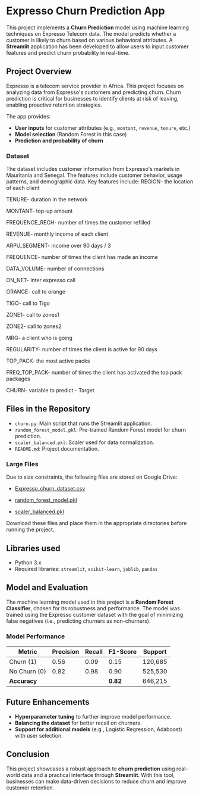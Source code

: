 
# Expresso Churn Prediction App

This project implements a **Churn Prediction** model using machine learning techniques on Expresso Telecom data. The model predicts whether a customer is likely to churn based on various behavioral attributes. A **Streamlit** application has been developed to allow users to input customer features and predict churn probability in real-time.

## Project Overview

Expresso is a telecom service provider in Africa. This project focuses on analyzing data from Expresso's customers and predicting churn. Churn prediction is critical for businesses to identify clients at risk of leaving, enabling proactive retention strategies.

The app provides:
- **User inputs** for customer attributes (e.g., `montant`, `revenue`, `tenure`, etc.)
- **Model selection** (Random Forest in this case)
- **Prediction and probability of churn**

### Dataset

The dataset includes customer information from Expresso's markets in Mauritania and Senegal. The features include customer behavior, usage patterns, and demographic data. Key features include:
REGION- the location of each client

TENURE- duration in the network

MONTANT- top-up amount

FREQUENCE_RECH- number of times the customer refilled

REVENUE- monthly income of each client

ARPU_SEGMENT- income over 90 days / 3

FREQUENCE- number of times the client has made an income

DATA_VOLUME- number of connections

ON_NET- inter expresso call

ORANGE- call to orange

TIGO- call to Tigo

ZONE1- call to zones1

ZONE2- call to zones2

MRG- a client who is going

REGULARITY- number of times the client is active for 90 days

TOP_PACK- the most active packs

FREQ_TOP_PACK- number of times the client has activated the top pack packages

CHURN- variable to predict - Target

## Files in the Repository

- `churn.py`: Main script that runs the Streamlit application.
- `random_forest_model.pkl`: Pre-trained Random Forest model for churn prediction.
- `scaler_balanced.pkl`: Scaler used for data normalization.
- `README.md`: Project documentation.

### Large Files
Due to size constraints, the following files are stored on Google Drive:

- [Expresso_churn_dataset.csv](https://drive.google.com/file/d/1QJsp9NUekDzuldRnRBqs9w5Rfv3NXAbt/view?usp=sharing)

- [random_forest_model.pkl](https://drive.google.com/file/d/1C8G67G_0248UefxbeByijFc0Bh2iaKkc/view?usp=sharing)

- [scaler_balanced.pkl](https://drive.google.com/file/d/1PWMcnKM11NdlRG_K8thGQwdcnBHtHFr5/view?usp=sharing)

Download these files and place them in the appropriate directories before running the project.

## Libraries used


- Python 3.x
- Required libraries: `streamlit`, `scikit-learn`, `joblib`, `pandas`



## Model and Evaluation

The machine learning model used in this project is a **Random Forest Classifier**, chosen for its robustness and performance. The model was trained using the Expresso customer dataset with the goal of minimizing false negatives (i.e., predicting churners as non-churners).

### Model Performance

| Metric       | Precision | Recall | F1-Score | Support  |
|--------------|-----------|--------|----------|----------|
| Churn (1)    | 0.56      | 0.09   | 0.15     | 120,685  |
| No Churn (0) | 0.82      | 0.98   | 0.90     | 525,530  |
| **Accuracy** |           |        | **0.82** | 646,215  |

## Future Enhancements

- **Hyperparameter tuning** to further improve model performance.
- **Balancing the dataset** for better recall on churners.
- **Support for additional models** (e.g., Logistic Regression, Adaboost) with user selection.

## Conclusion

This project showcases a robust approach to **churn prediction** using real-world data and a practical interface through **Streamlit**. With this tool, businesses can make data-driven decisions to reduce churn and improve customer retention.

